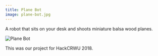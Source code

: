 ```yaml
---
title: Plane Bot
image: plane-bot.jpg
---
```


A robot that sits on your desk and shoots miniature balsa wood planes.

![Plane Bot](plane-bot.jpg)

This was our project for HackCRWU 2018.
